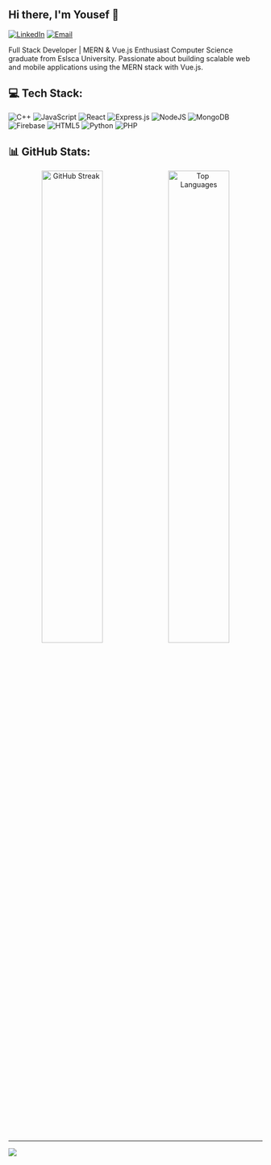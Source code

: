 ## Hi there, I'm Yousef 👋

[![LinkedIn](https://img.shields.io/badge/LinkedIn-%230077B5.svg?logo=linkedin&logoColor=white)](https://www.linkedin.com/in/yousef-sawy/)
[![Email](https://img.shields.io/badge/Email-D14836?logo=gmail&logoColor=white)](mailto:yousef.sawy3@gmail.com)

Full Stack Developer | MERN & Vue.js Enthusiast
Computer Science graduate from Eslsca University.
Passionate about building scalable web and mobile applications using the MERN stack with Vue.js.

## 💻 Tech Stack:
![C++](https://img.shields.io/badge/c++-%2300599C.svg?style=plastic&logo=c%2B%2B&logoColor=white)
![JavaScript](https://img.shields.io/badge/javascript-%23323330.svg?style=plastic&logo=javascript&logoColor=%23F7DF1E)
![React](https://img.shields.io/badge/react-%2320232a.svg?style=plastic&logo=react&logoColor=%2361DAFB)
![Express.js](https://img.shields.io/badge/express.js-%23404d59.svg?style=plastic&logo=express&logoColor=%2361DAFB)
![NodeJS](https://img.shields.io/badge/node.js-6DA55F?style=plastic&logo=node.js&logoColor=white)
![MongoDB](https://img.shields.io/badge/MongoDB-%234ea94b.svg?style=plastic&logo=mongodb&logoColor=white)
![Firebase](https://img.shields.io/badge/firebase-a08021?style=plastic&logo=firebase&logoColor=ffcd34)
![HTML5](https://img.shields.io/badge/html5-%23E34F26.svg?style=plastic&logo=html5&logoColor=white)
![Python](https://img.shields.io/badge/python-3670A0?style=plastic&logo=python&logoColor=ffdd54)
![PHP](https://img.shields.io/badge/php-%23777BB4.svg?style=plastic&logo=php&logoColor=white)

## 📊 GitHub Stats:
<p align="center">
  <img width="49%" src="https://nirzak-streak-stats.vercel.app/?user=Yousef-sawy&theme=tokyonight&hide_border=true" alt="GitHub Streak"/>
  <img width="49%" src="https://github-readme-stats.vercel.app/api/top-langs/?username=Yousef-sawy&theme=tokyonight&hide_border=true&include_all_commits=true&count_private=false&layout=compact" alt="Top Languages"/>
</p>

---
[![](https://visitcount.itsvg.in/api?id=yousef-sawy&icon=1&color=13)](https://visitcount.itsvg.in)
